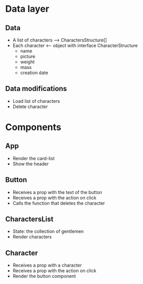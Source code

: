 # Data layer

## Data

- A list of characters --> CharactersStructure[]
- Each character <-- object with interface CharacterStructure
  - name
  - picture
  - weight
  - mass
  - creation date

## Data modifications

- Load list of characters
- Delete character

# Components

## App

- Render the card-list
- Show the header

## Button

- Receives a prop with the text of the button
- Receives a prop with the action on click
- Calls the function that deletes the character

## CharactersList

- State: the collection of gentlemen
- Render characters

## Character

- Receives a prop with a character
- Receives a prop with the action on click
- Render the button component
